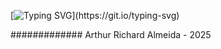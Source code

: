 [![Typing SVG](https://readme-typing-svg.demolab.com?font=Fira+Code&pause=1000&color=F73D3D&random=false&width=435&lines=Ol%C3%A1!+Sou+o+Arthur!+;Hi!+I'm+Arthur!)](https://git.io/typing-svg)

#############
Arthur Richard Almeida - 2025
